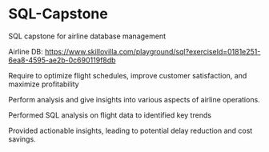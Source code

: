 # SQL-Capstone
SQL capstone for airline database management 

Airline DB: https://www.skillovilla.com/playground/sql?exerciseId=0181e251-6ea8-4595-ae2b-0c690119f8db

Require to optimize flight schedules, improve customer satisfaction, and maximize profitability

Perform analysis and give insights into various aspects of airline operations.

Performed SQL analysis on flight data to identified key trends

Provided actionable insights, leading to potential delay reduction and cost savings.




